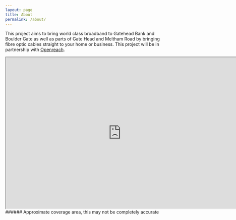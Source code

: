 ```yaml
---
layout: page
title: About
permalink: /about/
---
```


This project aims to bring world class broadband to Gatehead Bank and Boulder Gate as well as parts of Gate Head and Meltham Road by bringing fibre optic cables straight to your home or business. This project will be in partnership with [Openreach](https://www.openreach.com).

<iframe src="https://www.google.com/maps/d/embed?mid=1BSnFlhzaZdDQFk7q5WICiFYtUMjdEt1s" width="730" height="480"></iframe>
###### Approximate coverage area, this may not be completely accurate



